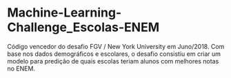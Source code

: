 # Machine-Learning-Challenge_Escolas-ENEM
Código vencedor do desafio FGV / New York University em Juno/2018. 
Com base nos dados demográficos e escolares, o desafio consistiu em criar um modelo para predição de quais escolas teriam alunos com melhores notas no ENEM.
